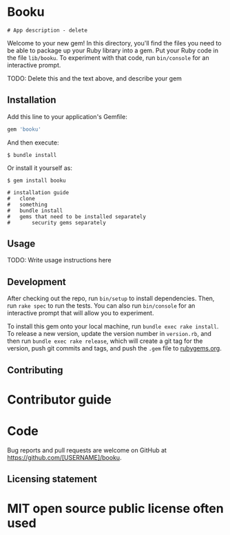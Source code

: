 # Booku
    # App description - delete

Welcome to your new gem! In this directory, you'll find the files you need to be able to package up your Ruby library into a gem. Put your Ruby code in the file `lib/booku`. To experiment with that code, run `bin/console` for an interactive prompt.

TODO: Delete this and the text above, and describe your gem

## Installation

Add this line to your application's Gemfile:

```ruby
gem 'booku'
```

And then execute:

    $ bundle install

Or install it yourself as:

    $ gem install booku

    # installation guide
    #	clone 
    #	something
    #	bundle install
    #	gems that need to be installed separately
    #		security gems separately

## Usage

TODO: Write usage instructions here

## Development

After checking out the repo, run `bin/setup` to install dependencies. Then, run `rake spec` to run the tests. You can also run `bin/console` for an interactive prompt that will allow you to experiment.

To install this gem onto your local machine, run `bundle exec rake install`. To release a new version, update the version number in `version.rb`, and then run `bundle exec rake release`, which will create a git tag for the version, push git commits and tags, and push the `.gem` file to [rubygems.org](https://rubygems.org).

## Contributing
# Contributor guide
#	Code

Bug reports and pull requests are welcome on GitHub at https://github.com/[USERNAME]/booku.

## Licensing statement
#	MIT open source public license often used
#
#